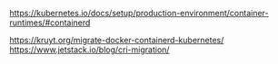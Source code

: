 

https://kubernetes.io/docs/setup/production-environment/container-runtimes/#containerd

https://kruyt.org/migrate-docker-containerd-kubernetes/
https://www.jetstack.io/blog/cri-migration/

